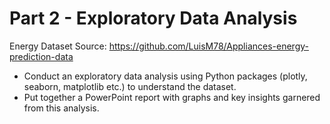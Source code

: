 # Part 2 - Exploratory Data Analysis

Energy Dataset Source: https://github.com/LuisM78/Appliances-energy-prediction-data
* Conduct an exploratory data analysis using Python packages (plotly, seaborn, matplotlib etc.) to understand the dataset.
* Put together a PowerPoint report with graphs and key insights garnered from this analysis.